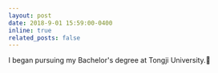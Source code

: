 ```yaml
---
layout: post
date: 2018-9-01 15:59:00-0400
inline: true
related_posts: false
---
```


I began pursuing my Bachelor's degree at Tongji University.🧐
